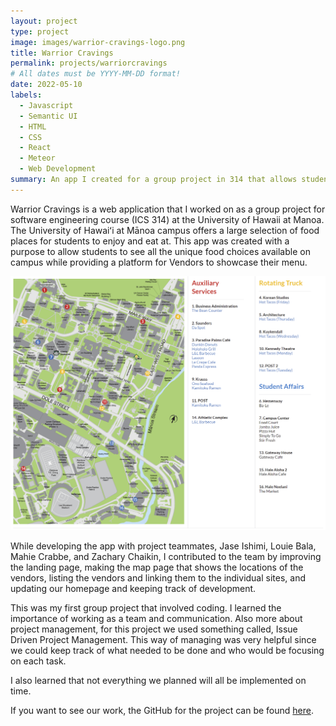 ```yaml
---
layout: project
type: project
image: images/warrior-cravings-logo.png
title: Warrior Cravings
permalink: projects/warriorcravings
# All dates must be YYYY-MM-DD format!
date: 2022-05-10
labels:
  - Javascript
  - Semantic UI
  - HTML
  - CSS
  - React
  - Meteor
  - Web Development
summary: An app I created for a group project in 314 that allows students to see the food vendors and menu items available on campus. 
---
```


Warrior Cravings is a web application that I worked on as a group project for software engineering course (ICS 314) at the University of Hawaii at Manoa. The University of Hawaiʻi at Mānoa campus offers a large selection of food places for students to enjoy and eat at. This app was created with a purpose to allow students to see all the unique food choices available on campus while providing a platform for Vendors to showcase their menu. 

<img class="ui fluid rounded image" src="../images/locations-zoom.png">

While developing the app with project teammates, Jase Ishimi, Louie Bala, Mahie Crabbe, and Zachary Chaikin, I contributed to the team by improving the landing page, making the map page that shows the locations of the vendors, listing the vendors and linking them to the individual sites, and updating our homepage and keeping track of development.

This was my first group project that involved coding. I learned the importance of working as a team and communication. Also more about project management, for this project we used something called, Issue Driven Project Management. This way of managing was very helpful since we could keep track of what needed to be done and who would be focusing on each task. 

I also learned that not everything we planned will all be implemented on time.


If you want to see our work, the GitHub for the project can be found <a href="https://warrior-cravings.github.io/">here</a>.
